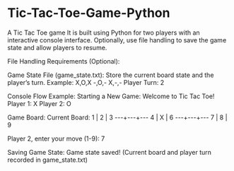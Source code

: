 # Tic-Tac-Toe-Game-Python

A Tic Tac Toe game It is built using Python for two players with an interactive console interface. Optionally, use file handling to save the game state and allow players to resume.

File Handling Requirements (Optional):

Game State File (game_state.txt):
Store the current board state and the player’s turn.
Example:
X,O,X
-,O,-
X,-,-
Player Turn: 2

​Console Flow Example:
Starting a New Game:
Welcome to Tic Tac Toe!
Player 1: X
Player 2: O

​Game Board:
Current Board:
 1 | 2 | 3
---+---+---
 4 | X | 6
---+---+---
 7 | 8 | 9

Player 2, enter your move (1-9): 7

​Saving Game State:
Game state saved!
(Current board and player turn recorded in game_state.txt)
